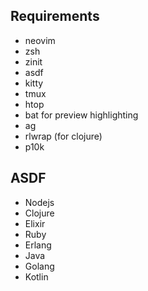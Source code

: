 ## Requirements
* neovim
* zsh
* zinit
* asdf
* kitty
* tmux
* htop
* bat for preview highlighting
* ag
* rlwrap (for clojure)
* p10k

## ASDF
* Nodejs
* Clojure
* Elixir
* Ruby
* Erlang
* Java
* Golang
* Kotlin
